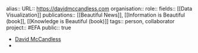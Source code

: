 alias::
URL:: https://davidmccandless.com
organisation::
role::
fields:: [[Data Visualization]] 
publications:: [[Beautiful News]], [[Information is Beautiful (book]], [[Knowledge is Beautiful (book)]] 
tags:: person, collaborator
project:: #EFA 
public:: true
- [David McCandless](https://davidmccandless.com/)
-
